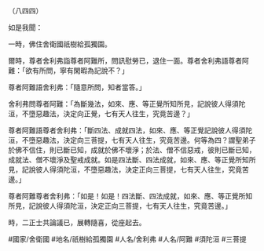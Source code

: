 （八四四）

如是我聞：

一時，佛住舍衛國祇樹給孤獨園。

爾時，尊者舍利弗詣尊者阿難所，問訊慰勞已，退住一面。尊者舍利弗語尊者阿難：「欲有所問，寧有閑暇為記說不？」

尊者阿難語舍利弗：「隨意所問，知者當答。」

舍利弗問尊者阿難：「為斷幾法，如來、應、等正覺所知所見，記說彼人得須陀洹，不墮惡趣法，決定向正覺，七有天人往生，究竟苦邊？」

尊者阿難語尊者舍利弗：「斷四法、成就四法，如來、應、等正覺記說彼人得須陀洹，不墮惡趣法，決定向三菩提，七有天人往生，究竟苦邊。何等為四？謂聖弟子於佛不信住，則已斷已知，成就於佛不壞淨；於法、僧不信惡戒，彼則已斷已知，成就法、僧不壞淨及聖戒成就。如是四法斷、四法成就，如來、應、等正覺所知所見，記說彼人得須陀洹，不墮惡趣法，決定正向三菩提，七有天人往生，究竟苦邊。」

尊者阿難尊者舍利弗：「如是！如是！四法斷、四法成就，如來、應、等正覺所知所見，記說彼人得須陀洹，決定正向三菩提，七有天人往生，究竟苦邊。」

時，二正士共論議已，展轉隨喜，從座起去。

#國家/舍衛國
#地名/祇樹給孤獨園
#人名/舍利弗
#人名/阿難
#須陀洹
#三菩提
